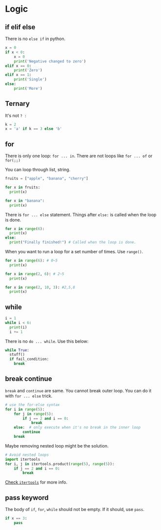 # Logic

## if elif else

There is no `else if` in python.

```py
x = 0
if x < 0:
    x = 0
    print('Negative changed to zero')
elif x == 0:
    print('Zero')
elif x == 1:
    print('Single')
else:
    print('More')
```

## Ternary

It's not `? :`

```py
k = 2
x = 'a' if k == 3 else 'b'
```

## for

There is only one loop: `for ... in`. There are not loops like `for ... of` or `for(;;)`

You can loop through list, string.

```py
fruits = ["apple", "banana", "cherry"]

for x in fruits:
  print(x)

for x in "banana":
  print(x)
```

There is `for ... else` statement. Things after `else:` is called when the loop is done. 

```py
for x in range(6):
  print(x)
else:
  print("Finally finished!") # Called when the loop is done.
```

When you want to run a loop for a set number of times. Use `range()`.

```py
for x in range(6): # 0~5
  print(x)

for x in range(2, 6): # 2~5
  print(x)

for x in range(2, 10, 3): #2,5,8
  print(x)
```

## while

```py
i = 1
while i < 6:
  print(i)
  i += 1
```

There is no `do ... while`. Use this below:

```py
while True:
  stuff()
  if fail_condition:
    break
```

## break continue

`break` and `continue` are same. You cannot break outer loop. You can do it with `for ... else` trick.

```py
# use the for-else syntax
for i in range(5):
    for j in range(5):
        if j == 2 and i == 0:
            break
    else:  # only execute when it's no break in the inner loop
        continue
    break
```

Maybe removing nested loop might be the solution.

```py
# Avoid nested loops
import itertools
for i, j in itertools.product(range(5), range(5)):
    if j == 2 and i == 0:
        break
```

[Check `itertools`](https://docs.python.org/3/library/itertools.html) for more info.

## pass keyword

The body of `if`, `for`, `while` should not be empty. If it should, use `pass`.

```py
if x == 3:
    pass
```
